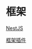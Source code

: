 # 框架

[NestJS](NestJS/NestJS.md)

[框架插件](%E6%A1%86%E6%9E%B6%E6%8F%92%E4%BB%B6/%E6%A1%86%E6%9E%B6%E6%8F%92%E4%BB%B6.md)




